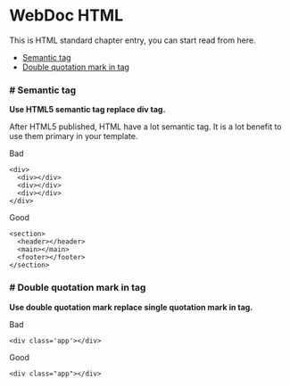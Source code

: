 # WebDoc HTML

This is HTML standard chapter entry, you can start read from here.

- [Semantic tag](#Semantic-tag)
- [Double quotation mark in tag](#Double-quotation-mark-in-tag)

<a name="Semantic-tag"></a>

### # Semantic tag

**Use HTML5 semantic tag replace div tag.**

After HTML5 published, HTML have a lot semantic tag. It is a lot benefit to use them primary in your template.

Bad

```
<div>
  <div></div>
  <div></div>
  <div></div>
</div>
```

Good

```
<section>
  <header></header>
  <main></main>
  <footer></footer>
</section>
```

<a name="Double-quotation-mark-in-tag"></a>

### # Double quotation mark in tag

**Use double quotation mark replace single quotation mark in tag.**

Bad

```
<div class='app'></div>
```

Good

```
<div class="app"></div>
```
